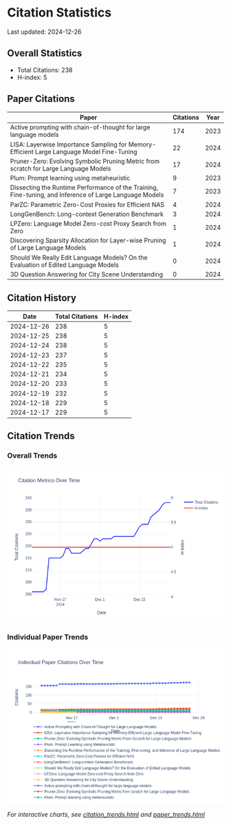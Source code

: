 # Citation Statistics

Last updated: 2024-12-26

## Overall Statistics
- Total Citations: 238
- H-index: 5

## Paper Citations

| Paper | Citations | Year |
| ----- | --------- | ---- |
| Active prompting with chain-of-thought for large language models | 174 | 2023 |
| LISA: Layerwise Importance Sampling for Memory-Efficient Large Language Model Fine-Tuning | 22 | 2024 |
| Pruner-Zero: Evolving Symbolic Pruning Metric from scratch for Large Language Models | 17 | 2024 |
| Plum: Prompt learning using metaheuristic | 9 | 2023 |
| Dissecting the Runtime Performance of the Training, Fine-tuning, and Inference of Large Language Models | 7 | 2023 |
| ParZC: Parametric Zero-Cost Proxies for Efficient NAS | 4 | 2024 |
| LongGenBench: Long-context Generation Benchmark | 3 | 2024 |
| LPZero: Language Model Zero-cost Proxy Search from Zero | 1 | 2024 |
| Discovering Sparsity Allocation for Layer-wise Pruning of Large Language Models | 1 | 2024 |
| Should We Really Edit Language Models? On the Evaluation of Edited Language Models | 0 | 2024 |
| 3D Question Answering for City Scene Understanding | 0 | 2024 |

## Citation History

| Date | Total Citations | H-index |
| ---- | --------------- | ------- |
| 2024-12-26 | 238 | 5 |
| 2024-12-25 | 238 | 5 |
| 2024-12-24 | 238 | 5 |
| 2024-12-23 | 237 | 5 |
| 2024-12-22 | 235 | 5 |
| 2024-12-21 | 234 | 5 |
| 2024-12-20 | 233 | 5 |
| 2024-12-19 | 232 | 5 |
| 2024-12-18 | 229 | 5 |
| 2024-12-17 | 229 | 5 |

## Citation Trends

### Overall Trends
![Citation Trends](citation_trends.png)

### Individual Paper Trends
![Paper Trends](paper_trends.png)

*For interactive charts, see [citation_trends.html](citation_trends.html) and [paper_trends.html](paper_trends.html)*